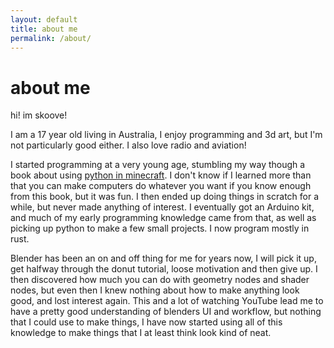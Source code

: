 ```yaml
---
layout: default
title: about me
permalink: /about/
---
```

# about me
hi! im skoove!

I am a 17 year old living in Australia, I enjoy programming and 3d art, but I'm not particularly good either. I also love radio and aviation!

I started programming at a very young age, stumbling my way though a book about using [python in minecraft](https://www.amazon.com.au/Learn-Program-Minecraft-Craig-Richardson/dp/1593276702). I don't know if I learned more than that you can make computers do whatever you want if you know enough from this book, but it was fun. I then ended up doing things in scratch for a while, but never made anything of interest. I eventually got an Arduino kit, and much of my early programming knowledge came from that, as well as picking up python to make a few small projects. I now program mostly in rust.

Blender has been an on and off thing for me for years now, I will pick it up, get halfway through the donut tutorial, loose motivation and then give up. I then discovered how much you can do with geometry nodes and shader nodes, but even then I knew nothing about how to make anything look good, and lost interest again. This and a lot of watching YouTube lead me to have a pretty good understanding of blenders UI and workflow, but nothing that I could use to make things, I have now started using all of this knowledge to make things that I at least think look kind of neat.





